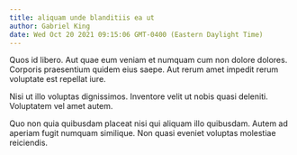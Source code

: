 ```yaml
---
title: aliquam unde blanditiis ea ut
author: Gabriel King
date: Wed Oct 20 2021 09:15:06 GMT-0400 (Eastern Daylight Time)
---
```

Quos id libero. Aut quae eum veniam et numquam cum non dolore dolores. Corporis praesentium quidem eius saepe. Aut rerum amet impedit rerum voluptate est repellat iure.

 Nisi ut illo voluptas dignissimos. Inventore velit ut nobis quasi deleniti. Voluptatem vel amet autem.

 Quo non quia quibusdam placeat nisi qui aliquam illo quibusdam. Autem ad aperiam fugit numquam similique. Non quasi eveniet voluptas molestiae reiciendis.